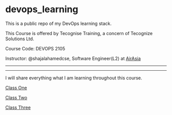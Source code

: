 # devops_learning
This is a public repo of my DevOps learning stack.

This Course is offered by Tecognise Training, a concern of Tecognize Solutions Ltd. 

Course Code: DEVOPS 2105

Instructor: @shajalahamedcse, Software Engineer(L2) at [AirAsia](https://www.airasia.com/en/gb) 

___
___
I will share everything what I am learning throughout this course.

[Class One](https://github.com/sakibahmed872/devops_learning/tree/master/Class%20One)

[Class Two](https://github.com/sakibahmed872/devops_learning/tree/master/Class%20Two)

[Class Three](https://github.com/sakibahmed872/devops_learning/tree/master/Class%20Three)
